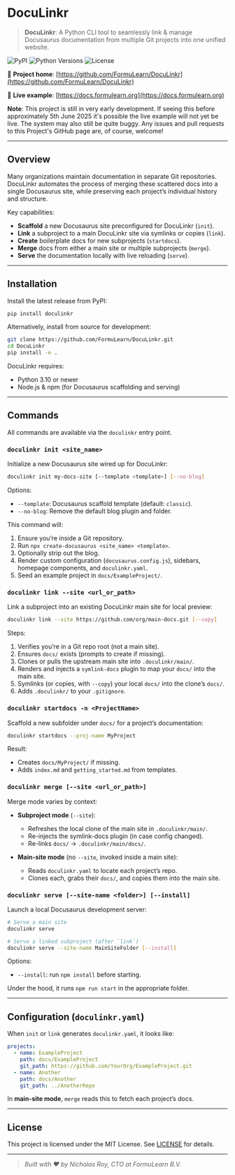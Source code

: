 # DocuLinkr

> **DocuLinkr**: A Python CLI tool to seamlessly link & manage Docusaurus documentation
> from multiple Git projects into one unified website.

![PyPI](https://img.shields.io/pypi/v/doculinkr)
![Python Versions](https://img.shields.io/pypi/pyversions/doculinkr)
![License](https://img.shields.io/pypi/l/doculinkr)

🔗 **Project home**: [https://github.com/FormuLearn/DocuLinkr](https://github.com/FormuLearn/DocuLinkr)

📖 **Live example**: [https://docs.formulearn.org](https://docs.formulearn.org)

**Note**: This project is still in very early development. If seeing this before approximately 5th June 2025 it's possible the live example will not yet be live. The system may also still be quite buggy. Any issues and pull requests to this Project's GitHub page are, of course, welcome!

---

## Overview

Many organizations maintain documentation in separate Git repositories. DocuLinkr automates the process of merging these scattered docs into a single Docusaurus site, while preserving each project’s individual history and structure.

Key capabilities:

* **Scaffold** a new Docusaurus site preconfigured for DocuLinkr (`init`).
* **Link** a subproject to a main DocuLinkr site via symlinks or copies (`link`).
* **Create** boilerplate docs for new subprojects (`startdocs`).
* **Merge** docs from either a main site or multiple subprojects (`merge`).
* **Serve** the documentation locally with live reloading (`serve`).

---

## Installation

Install the latest release from PyPI:

```bash
pip install doculinkr
```

Alternatively, install from source for development:

```bash
git clone https://github.com/FormuLearn/DocuLinkr.git
cd DocuLinkr
pip install -e .
```

DocuLinkr requires:

* Python 3.10 or newer
* Node.js & npm (for Docusaurus scaffolding and serving)

---

## Commands

All commands are available via the `doculinkr` entry point.

### `doculinkr init <site_name>`

Initialize a new Docusaurus site wired up for DocuLinkr:

```bash
doculinkr init my-docs-site [--template <template>] [--no-blog]
```

Options:

* `--template`: Docusaurus scaffold template (default: `classic`).
* `--no-blog`: Remove the default blog plugin and folder.

This command will:

1. Ensure you’re inside a Git repository.
2. Run `npx create-docusaurus <site_name> <template>`.
3. Optionally strip out the blog.
4. Render custom configuration (`docusaurus.config.js`), sidebars, homepage components, and `doculinkr.yaml`.
5. Seed an example project in `docs/ExampleProject/`.

### `doculinkr link --site <url_or_path>`

Link a subproject into an existing DocuLinkr main site for local preview:

```bash
doculinkr link --site https://github.com/org/main-docs.git [--copy]
```

Steps:

1. Verifies you’re in a Git repo root (not a main site).
2. Ensures `docs/` exists (prompts to create if missing).
3. Clones or pulls the upstream main site into `.doculinkr/main/`.
4. Renders and injects a `symlink-docs` plugin to map your `docs/` into the main site.
5. Symlinks (or copies, with `--copy`) your local `docs/` into the clone’s `docs/`.
6. Adds `.doculinkr/` to your `.gitignore`.

### `doculinkr startdocs -n <ProjectName>`

Scaffold a new subfolder under `docs/` for a project’s documentation:

```bash
doculinkr startdocs --proj-name MyProject
```

Result:

* Creates `docs/MyProject/` if missing.
* Adds `index.md` and `getting_started.md` from templates.

### `doculinkr merge [--site <url_or_path>]`

Merge mode varies by context:

* **Subproject mode** (`--site`):

  * Refreshes the local clone of the main site in `.doculinkr/main/`.
  * Re-injects the symlink-docs plugin (in case config changed).
  * Re-links `docs/` → `.doculinkr/main/docs/`.

* **Main-site mode** (no `--site`, invoked inside a main site):

  * Reads `doculinkr.yaml` to locate each project’s repo.
  * Clones each, grabs their `docs/`, and copies them into the main site.

### `doculinkr serve [--site-name <folder>] [--install]`

Launch a local Docusaurus development server:

```bash
# Serve a main site
doculinkr serve

# Serve a linked subproject (after `link`)
doculinkr serve --site-name MainSiteFolder [--install]
```

Options:

* `--install`: run `npm install` before starting.

Under the hood, it runs `npm run start` in the appropriate folder.

---

## Configuration (`doculinkr.yaml`)

When `init` or `link` generates `doculinkr.yaml`, it looks like:

```yaml
projects:
  - name: ExampleProject
    path: docs/ExampleProject
    git_path: https://github.com/YourOrg/ExampleProject.git
  - name: Another
    path: docs/Another
    git_path: ../AnotherRepo
```

In **main-site mode**, `merge` reads this to fetch each project’s docs.

---

## License

This project is licensed under the MIT License. See [LICENSE](LICENSE) for details.

---

> *Built with ❤️ by Nicholas Roy, CTO at FormuLearn B.V.*

